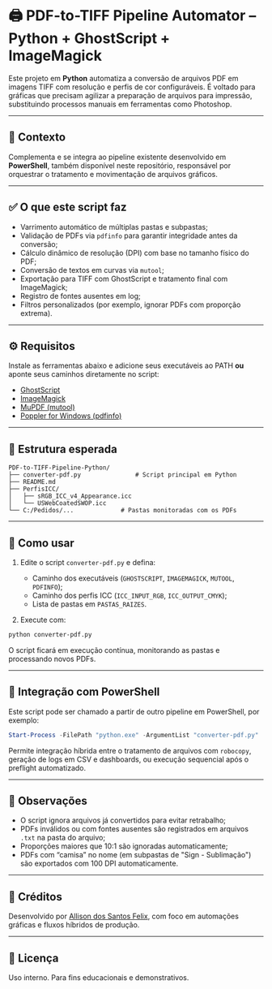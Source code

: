 # 🖨️ PDF-to-TIFF Pipeline Automator – Python + GhostScript + ImageMagick

Este projeto em **Python** automatiza a conversão de arquivos PDF em imagens TIFF com resolução e perfis de cor configuráveis. É voltado para gráficas que precisam agilizar a preparação de arquivos para impressão, substituindo processos manuais em ferramentas como Photoshop.

---

## 🧩 Contexto

Complementa e se integra ao pipeline existente desenvolvido em **PowerShell**, também disponível neste repositório, responsável por orquestrar o tratamento e movimentação de arquivos gráficos.

---

## ✅ O que este script faz

- Varrimento automático de múltiplas pastas e subpastas;
- Validação de PDFs via `pdfinfo` para garantir integridade antes da conversão;
- Cálculo dinâmico de resolução (DPI) com base no tamanho físico do PDF;
- Conversão de textos em curvas via `mutool`;
- Exportação para TIFF com GhostScript e tratamento final com ImageMagick;
- Registro de fontes ausentes em log;
- Filtros personalizados (por exemplo, ignorar PDFs com proporção extrema).

---

## ⚙️ Requisitos

Instale as ferramentas abaixo e adicione seus executáveis ao PATH **ou** aponte seus caminhos diretamente no script:

- [GhostScript](https://www.ghostscript.com/)
- [ImageMagick](https://imagemagick.org/)
- [MuPDF (mutool)](https://mupdf.com/)
- [Poppler for Windows (pdfinfo)](https://blog.alivate.com.au/poppler-windows/)

---

## 📁 Estrutura esperada

```
PDF-to-TIFF-Pipeline-Python/
├── converter-pdf.py               # Script principal em Python
├── README.md
├── PerfisICC/
│   ├── sRGB_ICC_v4_Appearance.icc
│   └── USWebCoatedSWOP.icc
└── C:/Pedidos/...             # Pastas monitoradas com os PDFs
```

---

## 🔧 Como usar

1. Edite o script `converter-pdf.py` e defina:
   - Caminho dos executáveis (`GHOSTSCRIPT`, `IMAGEMAGICK`, `MUTOOL`, `PDFINFO`);
   - Caminho dos perfis ICC (`ICC_INPUT_RGB`, `ICC_OUTPUT_CMYK`);
   - Lista de pastas em `PASTAS_RAIZES`.

2. Execute com:

```bash
python converter-pdf.py
```

O script ficará em execução contínua, monitorando as pastas e processando novos PDFs.

---

## 🔄 Integração com PowerShell

Este script pode ser chamado a partir de outro pipeline em PowerShell, por exemplo:

```powershell
Start-Process -FilePath "python.exe" -ArgumentList "converter-pdf.py"
```

Permite integração híbrida entre o tratamento de arquivos com `robocopy`, geração de logs em CSV e dashboards, ou execução sequencial após o preflight automatizado.

---

## 📌 Observações

- O script ignora arquivos já convertidos para evitar retrabalho;
- PDFs inválidos ou com fontes ausentes são registrados em arquivos `.txt` na pasta do arquivo;
- Proporções maiores que 10:1 são ignoradas automaticamente;
- PDFs com “camisa” no nome (em subpastas de "Sign - Sublimação") são exportados com 100 DPI automaticamente.

---

## 🤝 Créditos

Desenvolvido por [Allison dos Santos Felix](https://linkedin.com/in/allison-dos-santos-felix-743814a2), com foco em automações gráficas e fluxos híbridos de produção.

---

## 📄 Licença

Uso interno. Para fins educacionais e demonstrativos.
